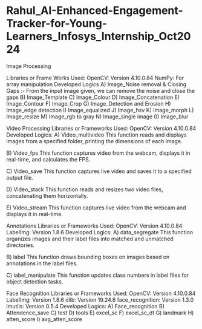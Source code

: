 # Rahul_AI-Enhanced-Engagement-Tracker-for-Young-Learners_Infosys_Internship_Oct2024

Image Processing


Libraries or Frame Works Used:
OpenCV: Version 4.10.0.84
NumPy: For array manipulation
Developed Logics
A) Image_Noise removal & Closing Gaps :-
From the input image given, we can remove the noise and close the gaps
B) Image_Template
C) Image_Colour
D) Image_Concatenation
E) Image_Contour
F) Image_Crop
G) Image_Detection and Erosion
H) Image_edge detection
I) Image_equalized
J) Image_hsv
K) Image_morph
L) Image_resize
M) Image_rgb to gray
N) Image_single image
0) Image_blur


Video Processing
Libraries or Frameworks Used:
OpenCV: Version 4.10.0.84
Developed Logics:
A) Video_multivideo
This function reads and displays images from a specified folder, printing the dimensions of each image.

B) Video_fps
This function captures video from the webcam, displays it in real-time, and calculates the FPS.

C) Video_save
This function captures live video and saves it to a specified output file.

D) Video_stack
This function reads and resizes two video files, concatenating them horizontally.

E) Video_stream
This function captures live video from the webcam and displays it in real-time.

Annotations
Libraries or Frameworks Used:
OpenCV: Version 4.10.0.84
LabelImg: Version 1.8.6
Developed Logics:
A) data_segregate
This function organizes images and their label files into matched and unmatched directories.

B) label
This function draws bounding boxes on images based on annotations in the label files.

C) label_manipulate
This function updates class numbers in label files for object detection tasks.

Face Recognition
Libraries or Frameworks Used:
OpenCV: Version 4.10.0.84
LabelImg: Version 1.8.6
dlib: Version 19.24.6
face_recognition: Version 1.3.0
imutils: Version 0.5.4
Developed Logics:
A) Face_recognition
B) Attendence_save
C) test
D) tools
E) excel_sc
F) excel_sc_dt
G) landmark
H) atten_score
I) avg_atten_score

